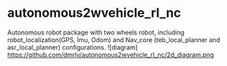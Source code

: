 # autonomous2wvehicle_rl_nc
Autonomous robot package with two wheels robot, including robot_localization(GPS, İmu, Odom) and Nav_core (teb_local_planner and asr_local_planner) configurations.
![diagram] https://github.com/dmrly/autonomous2wvehicle_rl_nc/2d_diagram.png
